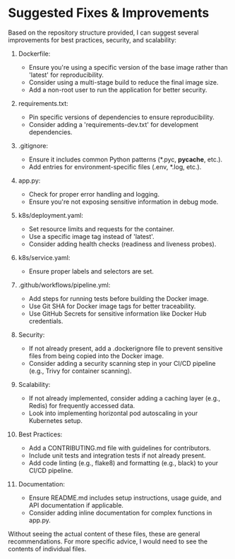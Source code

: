 # Suggested Fixes & Improvements

Based on the repository structure provided, I can suggest several improvements for best practices, security, and scalability:

1. Dockerfile:
   - Ensure you're using a specific version of the base image rather than 'latest' for reproducibility.
   - Consider using a multi-stage build to reduce the final image size.
   - Add a non-root user to run the application for better security.

2. requirements.txt:
   - Pin specific versions of dependencies to ensure reproducibility.
   - Consider adding a 'requirements-dev.txt' for development dependencies.

3. .gitignore:
   - Ensure it includes common Python patterns (*.pyc, __pycache__, etc.).
   - Add entries for environment-specific files (.env, *.log, etc.).

4. app.py:
   - Check for proper error handling and logging.
   - Ensure you're not exposing sensitive information in debug mode.

5. k8s/deployment.yaml:
   - Set resource limits and requests for the container.
   - Use a specific image tag instead of 'latest'.
   - Consider adding health checks (readiness and liveness probes).

6. k8s/service.yaml:
   - Ensure proper labels and selectors are set.

7. .github/workflows/pipeline.yml:
   - Add steps for running tests before building the Docker image.
   - Use Git SHA for Docker image tags for better traceability.
   - Use GitHub Secrets for sensitive information like Docker Hub credentials.

8. Security:
   - If not already present, add a .dockerignore file to prevent sensitive files from being copied into the Docker image.
   - Consider adding a security scanning step in your CI/CD pipeline (e.g., Trivy for container scanning).

9. Scalability:
   - If not already implemented, consider adding a caching layer (e.g., Redis) for frequently accessed data.
   - Look into implementing horizontal pod autoscaling in your Kubernetes setup.

10. Best Practices:
    - Add a CONTRIBUTING.md file with guidelines for contributors.
    - Include unit tests and integration tests if not already present.
    - Add code linting (e.g., flake8) and formatting (e.g., black) to your CI/CD pipeline.

11. Documentation:
    - Ensure README.md includes setup instructions, usage guide, and API documentation if applicable.
    - Consider adding inline documentation for complex functions in app.py.

Without seeing the actual content of these files, these are general recommendations. For more specific advice, I would need to see the contents of individual files.